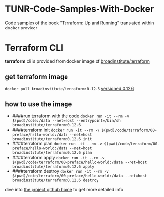 # TUNR-Code-Samples-With-Docker
Code samples of the book "Terraform: Up and Running" translated within docker provider

# Terraform CLI
**terraform** cli is provided from docker image of [broadinstitute/terraform](https://hub.docker.com/r/broadinstitute/terraform)
## get terraform image 
```docker pull broadinstitute/terraform:0.12.6```
[versioned 0.12.6]()

## how to use the image
- ####run terraform with the code
`docker run -it --rm -v $(pwd)/code:/data --net=host --entrypoint=/bin/sh broadinstitute/terraform:0.12.6`
- ####terraform init
`docker run -it --rm -v $(pwd)/code/terraform/00-preface/hello-world:/data --net=host broadinstitute/terraform:0.12.6 init`
- ####terraform plan 
`docker run -it --rm -v $(pwd)/code/terraform/00-preface/hello-world:/data --net=host broadinstitute/terraform:0.12.6 plan`
- ####terraform apply
`docker run -it --rm -v $(pwd)/code/terraform/00-preface/hello-world:/data --net=host broadinstitute/terraform:0.12.6 apply`
- ####terraform destroy
`docker run -it --rm -v $(pwd)/code/terraform/00-preface/hello-world:/data --net=host broadinstitute/terraform:0.12.6 destroy`

dive into [the project github home](https://github.com/broadinstitute/docker-terraform) to get more detailed info 